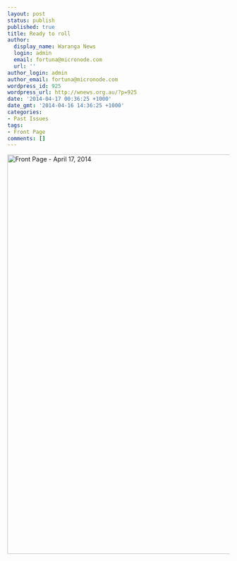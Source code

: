 ```yaml
---
layout: post
status: publish
published: true
title: Ready to roll
author:
  display_name: Waranga News
  login: admin
  email: fortuna@micronode.com
  url: ''
author_login: admin
author_email: fortuna@micronode.com
wordpress_id: 925
wordpress_url: http://wnews.org.au/?p=925
date: '2014-04-17 00:36:25 +1000'
date_gmt: '2014-04-16 14:36:25 +1000'
categories:
- Past Issues
tags:
- Front Page
comments: []
---
```

<p><a href="http://wnews.org.au/wp-content/uploads/2014/04/wnews20140417P01.pdf"><img class="alignnone size-full wp-image-923" alt="Front Page - April 17, 2014" src="http://wnews.org.au/wp-content/uploads/2014/04/wnews20140417P01.jpg" width="624" height="907" /></a></p>
